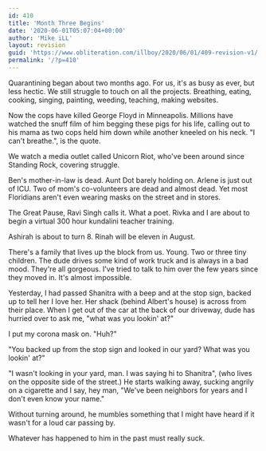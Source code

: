 ```yaml
---
id: 410
title: 'Month Three Begins'
date: '2020-06-01T05:07:04+00:00'
author: 'Mike iLL'
layout: revision
guid: 'https://www.obliteration.com/illboy/2020/06/01/409-revision-v1/'
permalink: '/?p=410'
---
```


<!-- wp:paragraph {"dropCap":true} -->
<p class="has-drop-cap">Quarantining began about two months ago. For us, it's as busy as ever, but less hectic. We still struggle to touch on all the projects. Breathing, eating, cooking, singing, painting, weeding, teaching, making websites.</p>
<!-- /wp:paragraph -->

<!-- wp:paragraph -->
<p>Now the cops have killed George Floyd in Minneapolis. Millions have watched the snuff film of him begging these pigs for his life, calling out to his mama as two cops held him down while another kneeled on his neck. "I can't breathe.", is the quote.</p>
<!-- /wp:paragraph -->

<!-- wp:paragraph -->
<p>We watch a media outlet called Unicorn Riot, who've been around since Standing Rock, covering struggle.</p>
<!-- /wp:paragraph -->

<!-- wp:paragraph -->
<p>Ben's mother-in-law is dead. Aunt Dot barely holding on. Arlene is just out of ICU. Two of mom's co-volunteers are dead and almost dead. Yet most Floridians aren't even wearing masks on the street and in stores.</p>
<!-- /wp:paragraph -->

<!-- wp:paragraph -->
<p>The Great Pause, Ravi Singh calls it. What a poet. Rivka and I are about to begin a virtual 300 hour kundalini teacher training.</p>
<!-- /wp:paragraph -->

<!-- wp:paragraph -->
<p>Ashirah is about to turn 8. Rinah will be eleven in August.</p>
<!-- /wp:paragraph -->

<!-- wp:paragraph -->
<p>There's a family that lives up the block from us. Young. Two or three tiny children. The dude drives some kind of work truck and is always in a bad mood. They're all gorgeous. I've tried to talk to him over the few years since they moved in. It's almost impossible.</p>
<!-- /wp:paragraph -->

<!-- wp:paragraph -->
<p>Yesterday, I had passed Shanitra with a beep and at the stop sign, backed up to tell her I love her. Her shack (behind Albert's house) is across from their place. When I get out of the car at the back of our driveway, dude has hurried over to ask me, "what was you lookin' at?"</p>
<!-- /wp:paragraph -->

<!-- wp:paragraph -->
<p>I put my corona mask on. "Huh?"</p>
<!-- /wp:paragraph -->

<!-- wp:paragraph -->
<p>"You backed up from the stop sign and looked in our yard? What was you lookin' at?"</p>
<!-- /wp:paragraph -->

<!-- wp:paragraph -->
<p>"I wasn't looking in your yard, man. I was saying hi to Shanitra", (who lives on the opposite side of the street.) He starts walking away, sucking angrily on a cigarette and I say, hey man, "We've been neighbors for years and I don't even know your name."</p>
<!-- /wp:paragraph -->

<!-- wp:paragraph -->
<p>Without turning around, he mumbles something that I might have heard if it wasn't for a loud car passing by.</p>
<!-- /wp:paragraph -->

<!-- wp:paragraph -->
<p>Whatever has happened to him in the past must really suck.</p>
<!-- /wp:paragraph -->